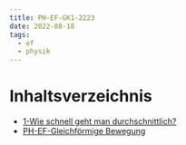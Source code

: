 ```yaml
---
title: PH-EF-GK1-2223
date: 2022-08-18
tags:
  - ef
  - physik
---
```


# Inhaltsverzeichnis

* [1-Wie schnell geht man durchschnittlich?](PH-EF-planung_eines_experiments.md)
* [PH-EF-Gleichförmige Bewegung](PH-EF-Gleichf%C3%B6rmige%20Bewegung.md)
